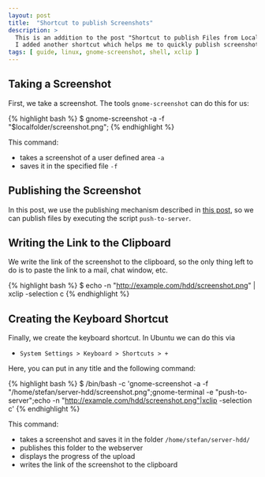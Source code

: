 ```yaml
---
layout: post
title:  "Shortcut to publish Screenshots"
description: >
  This is an addition to the post "Shortcut to publish Files from Local Folder".
  I added another shortcut which helps me to quickly publish screenshots.
tags: [ guide, linux, gnome-screenshot, shell, xclip ]
---
```

## Taking a Screenshot

First, we take a screenshot. The tools `gnome-screenshot` can do this for us:

{% highlight bash %}
$ gnome-screenshot -a -f "$localfolder/screenshot.png";
{% endhighlight %}

This command:

 * takes a screenshot of a user defined area `-a`
 * saves it in the specified file `-f`

## Publishing the Screenshot

In this post, we use the publishing mechanism described in [this post](/2014/10/07/shortcut-to-publish-files-from-local-folder.html), so we can publish files by executing the script `push-to-server`.

## Writing the Link to the Clipboard

We write the link of the screenshot to the clipboard, so the only thing left to do is to paste the link to a mail, chat window, etc.

{% highlight bash %}
$ echo -n "http://example.com/hdd/screenshot.png" | xclip -selection c
{% endhighlight %}

## Creating the Keyboard Shortcut

Finally, we create the keyboard shortcut. In Ubuntu we can do this via

 * `System Settings > Keyboard > Shortcuts > +`

Here, you can put in any title and the following command:

{% highlight bash %}
$ /bin/bash -c 'gnome-screenshot -a -f "/home/stefan/server-hdd/screenshot.png";gnome-terminal -e "push-to-server";echo -n "http://example.com/hdd/screenshot.png"|xclip -selection c'
{% endhighlight %}

This command:

 * takes a screenshot and saves it in the folder `/home/stefan/server-hdd/`
 * publishes this folder to the webserver
 * displays the progress of the upload
 * writes the link of the screenshot to the clipboard